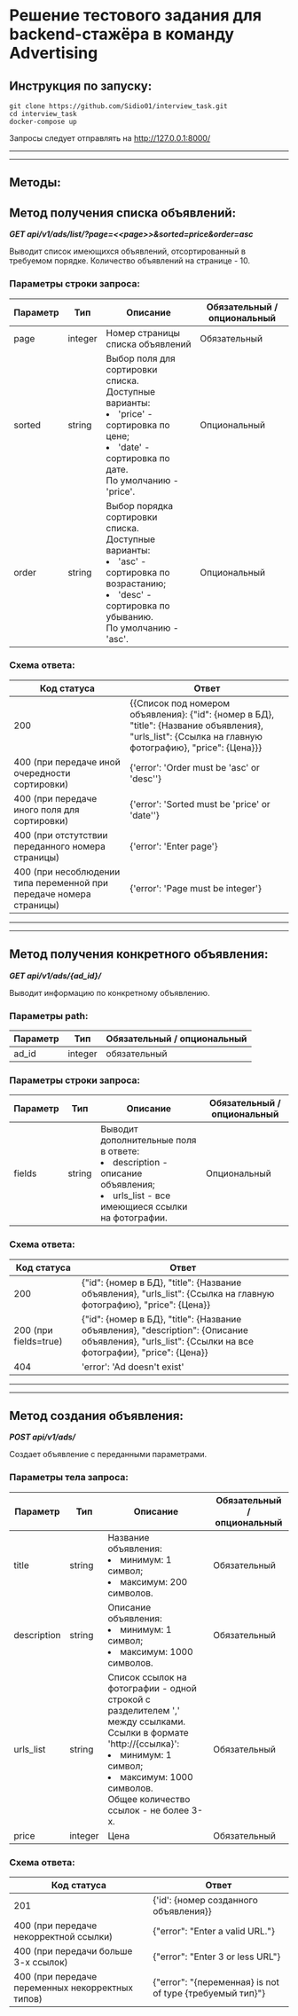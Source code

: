 # Решение тестового задания для backend-стажёра в команду Advertising

## Инструкция по запуску:

~~~
git clone https://github.com/Sidio01/interview_task.git
cd interview_task
docker-compose up
~~~
Запросы следует отправлять на http://127.0.0.1:8000/

---
---

## Методы:

## Метод получения списка объявлений:

***GET api/v1/ads/list/?page=<<page\>>&sorted=price&order=asc***

Выводит список имеющихся объявлений, отсортированный в требуемом порядке. Количество объявлений на странице - 10.

### Параметры строки запроса:

Параметр|Тип|Описание|Обязательный / опциональный
---|---|---|---
page|integer|Номер страницы списка объявлений|Обязательный
sorted|string|Выбор поля для сортировки списка.<br>Доступные варианты: <li>'price' - сортировка по цене;</li><li>'date' - сортировка по дате.</li>По умолчанию - 'price'.|Опциональный
order|string|Выбор порядка сортировки списка.<br>Доступные варианты: <li>'asc' - сортировка по возрастанию;</li><li>'desc' - сортировка по убыванию.</li>По умолчанию - 'asc'.|Опциональный

### Схема ответа:

Код статуса|Ответ
---|---
200|{{Список под номером объявления}: {"id": {номер в БД}, "title": {Название объявления}, "urls_list": {Ссылка на главную фотографию}, "price": {Цена}}}
400 (при передаче иной очередности сортировки)|{'error': 'Order must be \'asc\' or \'desc\''}
400 (при передаче иного поля для сортировки) |{'error': 'Sorted must be \'price\' or \'date\''}
400 (при отстутствии переданного номера страницы)|{'error': 'Enter page'}
400 (при несоблюдении типа переменной при передаче номера страницы)|{'error': 'Page must be integer'}

---
---

## Метод получения конкретного объявления:

***GET api/v1/ads/{ad_id}/***

Выводит информацию по конкретному объявлению.

### Параметры path:

Параметр|Тип|Обязательный / опциональный
---|---|---
ad_id|integer|обязательный

### Параметры строки запроса:

Параметр|Тип|Описание|Обязательный / опциональный
---|---|---|---
fields|string|Выводит дополнительные поля в ответе:<li>description - описание объявления;</li><li>urls_list - все имеющиеся ссылки на фотографии.</li>|Опциональный

### Схема ответа:

Код статуса|Ответ
---|---
200|{"id": {номер в БД}, "title": {Название объявления}, "urls_list": {Ссылка на главную фотографию}, "price": {Цена}}
200 (при fields=true)|{"id": {номер в БД}, "title": {Название объявления}, "description": {Описание объявления}, "urls_list": {Ссылки на все фотографии}, "price": {Цена}}
404|'error': 'Ad doesn\'t exist'

---
---

## Метод создания объявления:

***POST api/v1/ads/***

Создает объявление с переданными параметрами.

### Параметры тела запроса:

Параметр|Тип|Описание|Обязательный / опциональный
---|---|---|---
title|string|Название объявления:<li>минимум: 1 символ;</li><li>максимум: 200 символов.</li>|Обязательный
description|string|Описание объявления:<li>минимум: 1 символ;</li><li>максимум: 1000 символов.</li>|Обязательный
urls_list|string|Список ссылок на фотографии - одной строкой с разделителем ',' между ссылками. Ссылки в формате 'http://{ссылка}':<li>минимум: 1 символ;</li><li>максимум: 1000 символов.</li>Общее количество ссылок - не более 3-х.|Обязательный
price|integer|Цена|Обязательный


### Схема ответа:

Код статуса|Ответ
---|---
201|{'id': {номер созданного объявления}}
400 (при передаче некорректной ссылки)|{"error": "Enter a valid URL."}
400 (при передачи больше 3-х ссылок)|{"error": "Enter 3 or less URL"}
400 (при передаче переменных некорректных типов)|{"error": "{переменная} is not of type {требуемый тип}"}